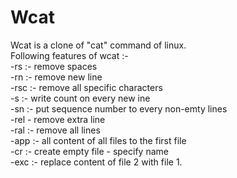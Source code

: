 # Wcat
Wcat is a clone of "cat" command of linux.
<br />
Following features of wcat :- <br />
-rs :- remove spaces<br />
-rn :- remove new line<br />
-rsc :- remove all specific characters<br />
-s :- write count on every new ine<br />
-sn :- put sequence number to every non-emty lines<br />
-rel - remove extra line<br />
-ral :- remove all lines<br />
-app :- all content of all files to the first file<br />
-cr :- create empty file - specify name<br />
-exc :- replace content of file 2 with file 1.<br />
